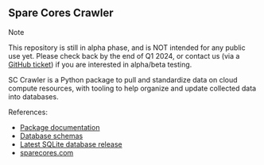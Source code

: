 ## Spare Cores Crawler

> [!NOTE]
> This repository is still in alpha phase, and is NOT intended for any
> public use yet.  Please check back by the end of Q1 2024, or contact
> us (via a [GitHub ticket](https://github.com/SpareCores/sc-crawler/issues/new))
> if you are interested in alpha/beta testing.

SC Crawler is a Python package to pull and standardize data on cloud
compute resources, with tooling to help organize and update collected
data into databases.

References:

- [Package documentation](https://sparecores.github.io/sc-crawler/)
- [Database schemas](https://dbdocs.io/spare-cores/sc-crawler)
- [Latest SQLite database release](https://sc-data-public-40e9d310.s3.amazonaws.com/sc-data-all.db.bz2)
- [sparecores.com](https://sparecores.com)
